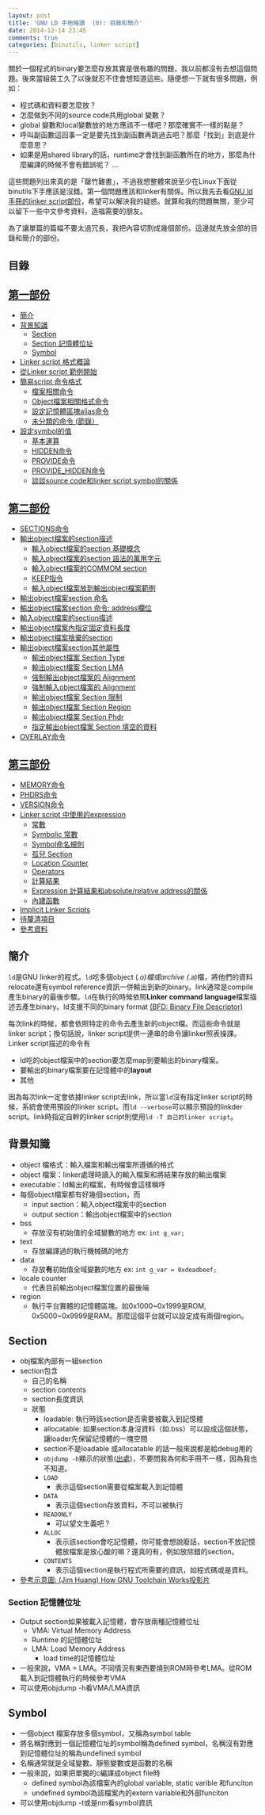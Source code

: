 ```yaml
---
layout: post
title: 'GNU LD 手冊略讀  (0): 目錄和簡介'
date: 2014-12-14 23:45
comments: true
categories: [binutils, linker script]
---
```

關於一個程式的binary要怎麼存放其實是很有趣的問題，我以前都沒有去想這個問題。後來當組裝工久了以後就忍不住會想知道這些。隨便想一下就有很多問題，例如：

* 程式碼和資料要怎麼放？
* 怎麼做到不同的source code共用global 變數？
* global 變數和local變數放的地方應該不一樣吧？那麼確實不一樣的點是？
* 呼叫副函數這回事一定是要先找到副函數再跳過去吧？那麼「找到」到底是什麼意思？
* 如果是用shared library的話，runtime才會找到副函數所在的地方，那麼為什麼編譯的時候不會有錯誤呢？
...

這些問題列出來真的是「罄竹難書」，不過我想整體來說至少在Linux下面從binutils下手應該是沒錯。第一個問題應該和linker有關係。所以我先去看[GNU ld手冊的linker script部份](https://sourceware.org/binutils/docs/ld/Scripts.html#Scripts)，希望可以解決我的疑惑。就算和我的問題無關，至少可以留下一些中文參考資料，造福需要的朋友。

為了讓單篇的篇幅不要太過冗長，我把內容切割成幾個部份。這邊就先放全部的目錄和簡介的部份。

## 目錄
## [第一部份](http://wen00072.github.io/blog/2014/12/14/study-on-the-linker-script-1/)

* [簡介](#intro)
* [背景知識](#bkg)
	* [Section](#bkg-sec)
	* [Section 記憶體位址](#bkg-layout)
	* [Symbol](#bkg-sym)
* [Linker script 格式概論](http://wen00072.github.io/blog/2014/12/14/study-on-the-linker-script-1/#fmt)
* [從Linker script 範例開始](http://wen00072.github.io/blog/2014/12/14/study-on-the-linker-script-1/#ex)
* [簡易script 命令格式](http://wen00072.github.io/blog/2014/12/14/study-on-the-linker-script-1/#cmd)
  * [檔案相關命令](http://wen00072.github.io/blog/2014/12/14/study-on-the-linker-script-1/#cmd-file)
  * [Object檔案相關格式命令](http://wen00072.github.io/blog/2014/12/14/study-on-the-linker-script-1/#cmd-obj)
  * [設定記憶體區塊alias命令](http://wen00072.github.io/blog/2014/12/14/study-on-the-linker-script-1/#cmd-alias)
  * [未分類的命令 (節錄）](http://wen00072.github.io/blog/2014/12/14/study-on-the-linker-script-1/#cmd-misc)
* [設定symbol的值](http://wen00072.github.io/blog/2014/12/14/study-on-the-linker-script-1/#assign)
  * [基本運算](http://wen00072.github.io/blog/2014/12/14/study-on-the-linker-script-1/#assign-op)
  * [HIDDEN命令](http://wen00072.github.io/blog/2014/12/14/study-on-the-linker-script-1/#assign-hid)
  * [PROVIDE命令](http://wen00072.github.io/blog/2014/12/14/study-on-the-linker-script-1/#assign-prov)
  * [PROVIDE_HIDDEN命令](http://wen00072.github.io/blog/2014/12/14/study-on-the-linker-script-1/#assign-hid-prov)
  * [談談source code和linker script symbol的關係](http://wen00072.github.io/blog/2014/12/14/study-on-the-linker-script-1/#assign-src)


## [第二部份](http://wen00072.github.io/blog/2014/12/14/study-on-the-linker-script-2-setcion-command)

* [SECTIONS命令](http://wen00072.github.io/blog/2014/12/14/study-on-the-linker-script-2-setcion-command/#sec)
* [輸出object檔案的section描述](http://wen00072.github.io/blog/2014/12/14/study-on-the-linker-script-2-setcion-command/#sec-output-desc)
	* [輸入object檔案的section 基礎概念](http://wen00072.github.io/blog/2014/12/14/study-on-the-linker-script-2-setcion-command/#sec-input-desc-basic)
	* [輸入object檔案的section 語法的萬用字元](http://wen00072.github.io/blog/2014/12/14/study-on-the-linker-script-2-setcion-command/#sec-input-desc-wildcard)
	* [輸入object檔案的COMMOM section](http://wen00072.github.io/blog/2014/12/14/study-on-the-linker-script-2-setcion-command/#sec-input-desc-comm)
	* [KEEP指令](http://wen00072.github.io/blog/2014/12/14/study-on-the-linker-script-2-setcion-command/#sec-input-desc-keep)
	* [輸入object檔案放到輸出object檔案範例](http://wen00072.github.io/blog/2014/12/14/study-on-the-linker-script-2-setcion-command/#sec-input-desc-ex)
* [輸出object檔案section 命名](http://wen00072.github.io/blog/2014/12/14/study-on-the-linker-script-2-setcion-command/#sec-output-name)
* [輸出object檔案section 命令: address欄位](http://wen00072.github.io/blog/2014/12/14/study-on-the-linker-script-2-setcion-command/#sec-output-addr)
* [輸入object檔案的section描述](http://wen00072.github.io/blog/2014/12/14/study-on-the-linker-script-2-setcion-command/#sec-input-desc)
* [輸出object檔案內指定固定資料長度](http://wen00072.github.io/blog/2014/12/14/study-on-the-linker-script-2-setcion-command/#sec-output-data)
* [輸出object檔案捨棄的section](http://wen00072.github.io/blog/2014/12/14/study-on-the-linker-script-2-setcion-command/#sec-output-discard)
* [輸出object檔案section其他屬性](http://wen00072.github.io/blog/2014/12/14/study-on-the-linker-script-2-setcion-command/#sec-output-attr)
	* [輸出object檔案 Section Type](http://wen00072.github.io/blog/2014/12/14/study-on-the-linker-script-2-setcion-command/#sec-output-attr-type)
	* [輸出object檔案 Section LMA](http://wen00072.github.io/blog/2014/12/14/study-on-the-linker-script-2-setcion-command/#sec-output-attr-lma)
	* [強制輸出object檔案的 Alignment](http://wen00072.github.io/blog/2014/12/14/study-on-the-linker-script-2-setcion-command/#sec-output-attr-output-align)
	* [強制輸入object檔案的 Alignment](http://wen00072.github.io/blog/2014/12/14/study-on-the-linker-script-2-setcion-command/#sec-output-attr-input-align)
	* [輸出object檔案 Section 限制](http://wen00072.github.io/blog/2014/12/14/study-on-the-linker-script-2-setcion-command/#sec-output-attr-limit)
	* [輸出object檔案 Section Region](http://wen00072.github.io/blog/2014/12/14/study-on-the-linker-script-2-setcion-command/#sec-output-attr-region)
	* [輸出object檔案 Section Phdr](http://wen00072.github.io/blog/2014/12/14/study-on-the-linker-script-2-setcion-command/#sec-output-attr-output-phdr)
	* [指定輸出object檔案 Section 填空的資料](http://wen00072.github.io/blog/2014/12/14/study-on-the-linker-script-2-setcion-command/#sec-output-attr-output-fill)
* [OVERLAY命令](http://wen00072.github.io/blog/2014/12/14/study-on-the-linker-script-2-setcion-command/#sec-overlay)


## [第三部份](http://wen00072.github.io/blog/2014/12/15/study-on-the-linker-script-3/)

* [MEMORY命令](http://wen00072.github.io/blog/2014/12/15/study-on-the-linker-script-3/#mem)
* [PHDRS命令](http://wen00072.github.io/blog/2014/12/15/study-on-the-linker-script-3/#phdr)
* [VERSION命令](http://wen00072.github.io/blog/2014/12/15/study-on-the-linker-script-3/#ver)
* [Linker script 中使用的expression](http://wen00072.github.io/blog/2014/12/15/study-on-the-linker-script-3/#expr)
	* [常數](http://wen00072.github.io/blog/2014/12/15/study-on-the-linker-script-3/#expr-const)
	* [Symbolic 常數](http://wen00072.github.io/blog/2014/12/15/study-on-the-linker-script-3/#expr-sym-const)
	* [Symbol命名規則](http://wen00072.github.io/blog/2014/12/15/study-on-the-linker-script-3/#expr-sym)
	* [孤兒 Section](http://wen00072.github.io/blog/2014/12/15/study-on-the-linker-script-3/#expr-oph-sec)
	* [Location Counter](http://wen00072.github.io/blog/2014/12/15/study-on-the-linker-script-3/#expr-lcnt)
	* [Operators](http://wen00072.github.io/blog/2014/12/15/study-on-the-linker-script-3/#expr-op)
	* [計算結果](http://wen00072.github.io/blog/2014/12/15/study-on-the-linker-script-3/#expr-eval)
	* [Expression 計算結果和absolute/relative address的關係](http://wen00072.github.io/blog/2014/12/15/study-on-the-linker-script-3/#expr-sec)
	* [內建函數](http://wen00072.github.io/blog/2014/12/15/study-on-the-linker-script-3/#expr-btfun)
* [Implicit Linker Scripts](http://wen00072.github.io/blog/2014/12/15/study-on-the-linker-script-3/#imp)
* [待釐清項目](http://wen00072.github.io/blog/2014/12/15/study-on-the-linker-script-3/#todo)
* [參考資料](http://wen00072.github.io/blog/2014/12/15/study-on-the-linker-script-3/#ref)



<a name="intro"></a>
## 簡介
`ld`是GNU linker的程式。`ld`吃多個object (*.o)檔或archive (*.a)檔，將他們的資料relocate還有symbol reference資訊一併輸出到新的binary。link通常是compile產生binary的最後步驟。`ld`在執行的時候依照**Linker command language**檔案描述去產生binary。ld支援不同的binary format [(BFD: Binary File Descriptor)](https://sourceware.org/binutils/docs/ld/BFD.html#BFD)

每次link的時候，都會依照特定的命令去產生新的object檔。而這些命令就是linker script；換句話說，linker script提供一連串的命令讓linker照表操課。Linker script描述的命令有

* ld吃的object檔案中的section要怎麼map到要輸出的binary檔案。
* 要輸出的binary檔案要在記憶體中的**layout**
* 其他

因為每次link一定會依據linker script去link，所以當`ld`沒有指定linker script的時候，系統會使用預設的linker script。而`ld --verbose`可以顯示預設的linkder script。link時指定自幹的linker script則使用`ld -T 自己的linker script`。


<a name="bkg"></a>
## 背景知識

* object 檔格式：輸入檔案和輸出檔案所遵循的格式
* object 檔案：linker處理時讀入的輸入檔案和將結果存放的輸出檔案
* executable：ld輸出的檔案，有時候會這樣稱呼
* 每個object檔案都有好幾個section，而
  * input section：輸入object檔案中的section
  * output section：輸出object檔案中的section
* bss
  * 存放沒有初始值的全域變數的地方 ex: `int g_var;`
* text
  * 存放編譯過的執行機械碼的地方
* data
  * 存放**有**初始值全域變數的地方 ex: `int g_var = 0xdeadbeef;`
* locale counter
  * 代表目前輸出object檔案位置的最後端
* region 
  * 執行平台實體的記憶體區塊。如0x1000~0x1999是ROM, 0x5000~0x9999是RAM。那麼這個平台就可以設定成有兩個region。
  

<a name="bkg-sec"></a>
## Section

* obj檔案內部有一組section
* section包含
  * 自己的名稱
  * section contents
  * section長度資訊
  * 狀態
    * loadable: 執行時該section是否需要被載入到記憶體
    * allocatable: 如果section本身沒資料（如.bss）可以設成這個狀態，讓loader先保留記憶體的一塊空間
    * section不是loadable 或allocatable 的話一般來說都是給debug用的
    * `objdump -h`顯示的狀態([出處](http://stackoverflow.com/questions/11196048/flags-in-objdump-output-of-object-file))，不要問我為何和手冊不一樣，因為我也不知道。
    * `LOAD`
      * 表示這個section需要從檔案載入到記憶體
    * `DATA`
      * 表示這個section存放資料，不可以被執行
    * `READONLY`
      * 可以望文生義吧？
    * `ALLOC`
      * 表示該section會吃記憶體，你可能會想說廢話，section不放記憶體放檔案是放心酸的嘛？還真的有，例如放除錯的section。
    * `CONTENTS`
      * 表示這個section是執行程式所需要的資訊，如程式碼或是資料。
* [參考示意圖: (Jim Huang) How GNU Toolchain Works投影片 ](http://www.slideshare.net/jserv/from-source-to-binary-how-gnu-toolchain-works/46)

<a name="bkg-layout"></a>
### Section 記憶體位址

* Output section如果被載入記憶體，會存放兩種記憶體位址
	* VMA: Virtual Memory Address
  	* Runtime 的記憶體位址
  * LMA: Load Memory Address
  	* load time的記憶體位址
* 一般來說，VMA = LMA。不同情況有東西要燒到ROM時參考LMA。從ROM載入到記憶體執行的時候參考VMA
* 可以使用objdump -h看VMA/LMA資訊
	
<a name="bkg-sym"></a>
## Symbol

* 一個object 檔案存放多個symbol，又稱為symbol table
* 將名稱對應到一個記憶體位址的symbol稱為defined symbol，名稱沒有對應到記憶體位址的稱為undefined symbol
* 名稱通常就是全域變數、靜態變數或是函數的名稱
* 一般來說，如果把單獨的c編譯成object file時
	* defined symbol為該檔案內的global variable, static varible 和funciton
  * undefined symbol為該檔案內的extern variable和外部funciton
* 可以使用objdump -t或是nm看symbol資訊
